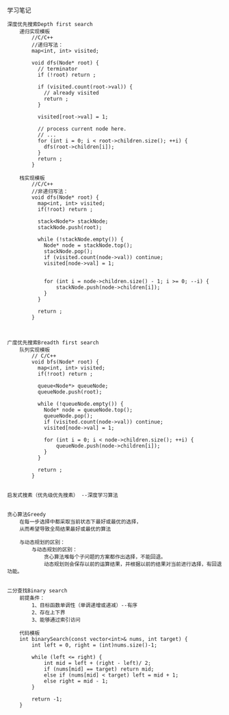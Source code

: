 学习笔记

	深度优先搜索Depth first search
		递归实现模板
			//C/C++
			//递归写法：
			map<int, int> visited;

			void dfs(Node* root) {
			  // terminator
			  if (!root) return ;

			  if (visited.count(root->val)) {
				// already visited
				return ;
			  }

			  visited[root->val] = 1;

			  // process current node here. 
			  // ...
			  for (int i = 0; i < root->children.size(); ++i) {
				dfs(root->children[i]);
			  }
			  return ;
			}
		
		栈实现模板
			//C/C++
			//非递归写法：
			void dfs(Node* root) {
			  map<int, int> visited;
			  if(!root) return ;

			  stack<Node*> stackNode;
			  stackNode.push(root);

			  while (!stackNode.empty()) {
				Node* node = stackNode.top();
				stackNode.pop();
				if (visited.count(node->val)) continue;
				visited[node->val] = 1;


				for (int i = node->children.size() - 1; i >= 0; --i) {
					stackNode.push(node->children[i]);
				}
			  }

			  return ;
			}
		
	
	
	广度优先搜索Breadth first search	
		队列实现模板
			// C/C++
			void bfs(Node* root) {
			  map<int, int> visited;
			  if(!root) return ;

			  queue<Node*> queueNode;
			  queueNode.push(root);

			  while (!queueNode.empty()) {
				Node* node = queueNode.top();
				queueNode.pop();
				if (visited.count(node->val)) continue;
				visited[node->val] = 1;

				for (int i = 0; i < node->children.size(); ++i) {
					queueNode.push(node->children[i]);
				}
			  }

			  return ;
			}
		

	启发式搜素（优先级优先搜素） --深度学习算法
	
	
	贪心算法Greedy
		在每一步选择中都采取当前状态下最好或最优的选择，
		从而希望导致全局结果最好或最优的算法
		
		与动态规划的区别：
			与动态规划的区别：
				贪心算法堆每个子问题的方案都作出选择，不能回退。
				动态规划则会保存以前的运算结果，并根据以前的结果对当前进行选择，有回退功能。
	
	
	二分查找Binary search
		前提条件：
			1、目标函数单调性（单调递增或递减）--有序
			2、存在上下界
			3、能够通过索引访问
			
		代码模板
		int binarySearch(const vector<int>& nums, int target) {
			int left = 0, right = (int)nums.size()-1;
			
			while (left <= right) {
				int mid = left + (right - left)/ 2;
				if (nums[mid] == target) return mid;
				else if (nums[mid] < target) left = mid + 1;
				else right = mid - 1;
			}
			
			return -1;
		}
